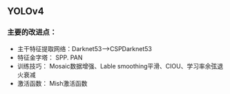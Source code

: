 ## YOLOv4             
### 主要的改进点：
- 主干特征提取网络：Darknet53-->CSPDarknet53
- 特征金字塔： SPP. PAN   
- 训练技巧： Mosaic数据增强、Lable smoothing平滑、CIOU、学习率余弦退火衰减       
- 激活函数： Mish激活函数         


